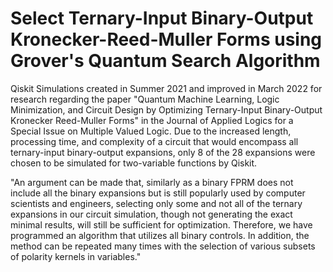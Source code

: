 # Select Ternary-Input Binary-Output Kronecker-Reed-Muller Forms using Grover's Quantum Search Algorithm

Qiskit Simulations created in Summer 2021 and improved in March 2022 for research regarding the paper "Quantum Machine Learning, Logic Minimization, and Circuit Design by Optimizing Ternary-Input Binary-Output Kronecker Reed-Muller Forms" in the Journal of Applied Logics for a Special Issue on Multiple Valued Logic. Due to the increased length, processing time, and complexity of a circuit that would encompass all ternary-input binary-output expansions, only 8 of the 28 expansions were chosen to be simulated for two-variable functions by Qiskit.

"An argument can be made that, similarly as a binary FPRM does not include all the binary expansions but is still popularly used by computer scientists and engineers, selecting only some and not all of the ternary expansions in our circuit simulation, though not generating the exact minimal results, will still be sufficient for optimization. Therefore, we have programmed an algorithm that utilizes all binary controls. In addition, the method can be repeated many times with the selection of various subsets of polarity kernels in variables."
